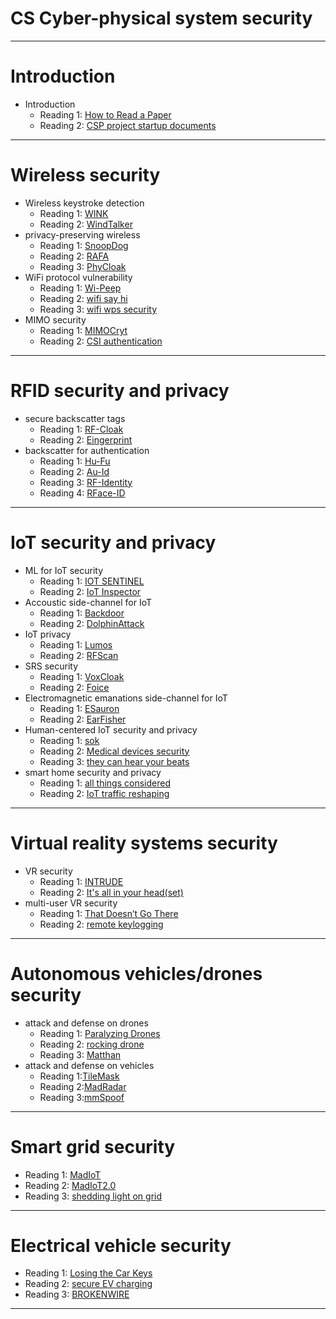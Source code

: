 CS Cyber-physical system security
==============

---

# Introduction

* Introduction
   * Reading 1: [How to Read a Paper](https://dl.acm.org/doi/pdf/10.1145/1273445.1273458)
   * Reading 2: [CSP project startup documents](https://www.cs.cmu.edu/~dga/15-712/S11/papers/Wilkes90.pdf)
---
# Wireless security
* Wireless keystroke detection
   * Reading 1: [WINK](https://dl.acm.org/doi/pdf/10.1145/3548606.3559339)
   * Reading 2: [WindTalker](https://dl.acm.org/doi/pdf/10.1145/2976749.2978397)
* privacy-preserving wireless
   * Reading 1: [SnoopDog](https://www.usenix.org/system/files/sec21-singh.pdf)
   * Reading 2: [RAFA](https://www.usenix.org/system/files/nsdi23-liu-zikun.pdf)
   * Reading 3: [PhyCloak](https://www.usenix.org/system/files/conference/nsdi16/nsdi16-paper-qiao.pdf)
* WiFi protocol vulnerability
   * Reading 1: [Wi-Peep](https://dl.acm.org/doi/pdf/10.1145/3495243.3560530)
   * Reading 2: [wifi say hi](https://dl.acm.org/doi/pdf/10.1145/3422604.3425951)
   * Reading 3: [wifi wps security](https://www.computer.org/csdl/proceedings-article/sp/2024/313000a241/1WPcZ0zOxna)
* MIMO security
   * Reading 1: [MIMOCryt](https://arxiv.org/pdf/2309.00250)
   * Reading 2: [CSI authentication](https://www.computer.org/csdl/proceedings-article/sp/2024/313000a042/1RjEagFjTDW)
---
# RFID security and privacy
* secure backscatter tags
   * Reading 1: [RF-Cloak](https://www.usenix.org/system/files/conference/nsdi15/nsdi15-paper-hassanieh.pdf)
   * Reading 2: [Eingerprint](https://www.usenix.org/system/files/nsdi20-paper-chen.pdf)
* backscatter for authentication
   * Reading 1: [Hu-Fu](https://dl.acm.org/doi/pdf/10.1145/3241539.3241541)
   * Reading 2: [Au-Id](https://dl.acm.org/doi/pdf/10.1145/3328919)
   * Reading 3: [RF-Identity](https://dl.acm.org/doi/pdf/10.1145/3448101)
   * Reading 4: [RFace-ID](https://dl.acm.org/doi/pdf/10.1145/3494985)
---

# IoT security and privacy
* ML for IoT security
   * Reading 1: [IOT SENTINEL](https://ieeexplore.ieee.org/stamp/stamp.jsp?arnumber=7980167)
   * Reading 2: [IoT Inspector](https://dl.acm.org/doi/pdf/10.1145/3397333)
* Accoustic side-channel for IoT
   * Reading 1: [Backdoor](https://dl.acm.org/doi/abs/10.1145/3081333.3081366)
   * Reading 2: [DolphinAttack](https://dl.acm.org/doi/pdf/10.1145/3133956.3134052)
* IoT privacy
   * Reading 1: [Lumos](https://www.usenix.org/system/files/sec22-sharma-rahul.pdf)
   * Reading 2: [RFScan]()
* SRS security
   * Reading 1: [VoxCloak](https://www.usenix.org/system/files/usenixsecurity24-ge-attacks.pdf)
   * Reading 2: [Foice](https://www.usenix.org/system/files/usenixsecurity24-jiang-nan.pdf)
* Electromagnetic emanations side-channel for IoT
   * Reading 1: [ESauron](https://www.usenix.org/conference/usenixsecurity24/presentation/zhang-qibo)
   * Reading 2: [EarFisher](https://www.usenix.org/conference/nsdi21/presentation/shen)
* Human-centered IoT security and privacy
   * Reading 1: [sok](https://ieeexplore.ieee.org/stamp/stamp.jsp?tp=&arnumber=6956585)
   * Reading 2: [Medical devices security](https://dl.acm.org/doi/pdf/10.1145/3139937.3139939)
   * Reading 3: [they can hear your beats](https://dl.acm.org/doi/pdf/10.1145/2018436.2018438)
* smart home security and privacy
   * Reading 1: [all things considered](https://users.ece.cmu.edu/~vsekar/Teaching/Fall21/18739/reading/homeiot1.pdf)
   * Reading 2: [IoT traffic reshaping](https://users.ece.cmu.edu/~vsekar/Teaching/Fall21/18739/reading/homeiot2.pdf)
---

# Virtual reality systems security 
* VR security
  * Reading 1: [INTRUDE](https://www.usenix.org/system/files/sec24summer-prepub-715-nguyen.pdf)
  * Reading 2: [It's all in your head(set)](https://www.usenix.org/system/files/usenixsecurity23-zhang-yicheng.pdf)
* multi-user VR security
   * Reading 1: [That Doesn’t Go There](https://www.usenix.org/system/files/sec24summer-prepub-218-slocum.pdf)
   * Reading 2: [remote keylogging](https://www.usenix.org/system/files/usenixsecurity24-su-zihao.pdf)
---

# Autonomous vehicles/drones security
* attack and defense on drones
   * Reading 1: [Paralyzing Drones](https://www.ndss-symposium.org/ndss-paper/paralyzing-drones-via-emi-signal-injection-on-sensory-communication-channels/)
   * Reading 2: [rocking drone](https://www.usenix.org/system/files/conference/usenixsecurity15/sec15-paper-son.pdf)
   * Reading 3: [Matthan](https://dl.acm.org/doi/abs/10.1145/3081333.3081354)
* attack and defense on vehicles
   * Reading 1:[TileMask](https://dl.acm.org/doi/pdf/10.1145/3576915.3616661)
   * Reading 2:[MadRadar](https://www.ndss-symposium.org/wp-content/uploads/ndss2024_f153_paper.pdf)
   * Reading 3:[mmSpoof](https://ieeexplore.ieee.org/abstract/document/10179371)
---
# Smart grid security
   * Reading 1: [MadIoT](https://users.ece.cmu.edu/~vsekar/Teaching/Fall21/18739/reading/madiot.pdf)
   * Reading 2: [MadIoT2.0](https://www.usenix.org/system/files/sec22-shekari.pdf)
   * Reading 3: [shedding light on grid](https://ieeexplore.ieee.org/stamp/stamp.jsp?tp=&arnumber=10179343)
---
# Electrical vehicle security
   * Reading 1: [Losing the Car Keys](https://www.usenix.org/system/files/sec19-baker.pdf)
   * Reading 2: [secure EV charging](https://www.ndss-symposium.org/wp-content/uploads/vehiclesec2024-79-paper.pdf)
   * Reading 3: [BROKENWIRE](https://www.ndss-symposium.org/wp-content/uploads/2023/02/ndss2023_s251_paper.pdf)
---
